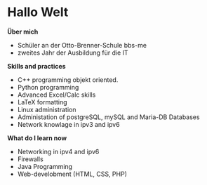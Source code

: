 # Hallo Welt
**Über mich**
- Schüler an der Otto-Brenner-Schule bbs-me
- zweites Jahr der Ausbildung für die IT


**Skills and practices**
- C++ programming objekt oriented.
- Python programming
- Advanced Excel/Calc skills
- LaTeX formatting
- Linux administration
- Administation of postgreSQL, mySQL and Maria-DB Databases
- Network knowlage in ipv3 and ipv6

**What do I learn now**
- Networking in ipv4 and ipv6
- Firewalls
- Java Programming
- Web-develobment (HTML, CSS, PHP)
